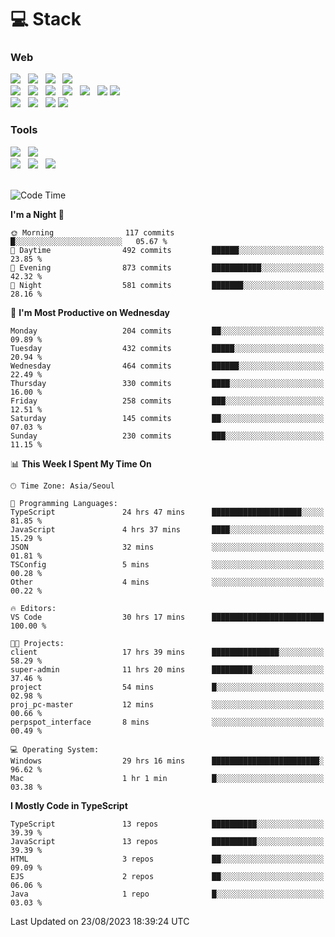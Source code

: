 <h1>💻 Stack</h1>
<div>
 <h3>Web</h3>
 <!-- badge : https://shields.io/ -->
 <!-- icon : https://simpleicons.org/?q=Get -->
 <img src="https://img.shields.io/badge/HTML5-e74c3c?style=flat-square&logo=HTML5&logoColor=white"/> &nbsp 
 <img src="https://img.shields.io/badge/CSS3-0A84FF?style=flat-square&logo=CSS3&logoColor=white"/> &nbsp 
 <img src="https://img.shields.io/badge/JavaScript-FFCD11?style=flat-square&logo=JavaScript&logoColor=white"/> &nbsp 
 <img src="https://img.shields.io/badge/TypeScript-3075C0?style=flat-square&logo=TypeScript&logoColor=white"/>
 <br/>
 <img src="https://img.shields.io/badge/Next-000000?style=flat-square&logo=nextdotjs&logoColor=white"/> &nbsp 
 <img src="https://img.shields.io/badge/React-00BCF6?style=flat-square&logo=React&logoColor=white"/> &nbsp 
 <img src="https://img.shields.io/badge/Redux-764ABC?style=flat-square&logo=Redux&logoColor=white"/> &nbsp
 <img src="https://img.shields.io/badge/Recoil-3578E5?style=flat-square&logo=recoil&logoColor=white"/> &nbsp
 <img src="https://img.shields.io/badge/React-Query-FF4154?style=flat-square&logo=reactquery&logoColor=white"/> &nbsp 
 <img src="https://img.shields.io/badge/styled%2Dcomponents-DB7093?style=flat-square&logo=styled%2Dcomponents&logoColor=white"/>
 <img src="https://img.shields.io/badge/CSS Modules-000000?style=flat-square&logo=CSS Modules&logoColor=white"/> &nbsp 
 <br/>
 <img src="https://img.shields.io/badge/Node-339933?style=flat-square&logo=Node.js&logoColor=white"/> &nbsp 
 <img src="https://img.shields.io/badge/Express-000000?style=flat-square&logo=Express&logoColor=white"/> &nbsp 
 <img src="https://img.shields.io/badge/MongoDB-47A248?style=flat-square&logo=MongoDB&logoColor=white"/>
 <img src="https://img.shields.io/badge/MariaDB-003545?style=flat-square&logo=mariadb&logoColor=white"/>
 
 <h3>Tools</h3>
 <img src="https://img.shields.io/badge/Visual Studio Code-007ACC?style=flat-square&logo=Visual Studio Code&logoColor=white"/> &nbsp 
 <img src="https://img.shields.io/badge/Postman-FF6C37?style=flat-square&logo=Postman&logoColor=white"/> &nbsp
 <br>
 <img src="https://img.shields.io/badge/Adobe Photoshop-31A8FF?style=flat-square&logo=Adobe Photoshop&logoColor=white"/> &nbsp 
 <img src="https://img.shields.io/badge/Adobe Illustrator-FF9A00?style=flat-square&logo=Adobe Illustrator&logoColor=white"/> &nbsp 
 <img src="https://img.shields.io/badge/Figma-F24E1E?style=flat-square&logo=Figma&logoColor=white"/> &nbsp
</div>

<br>

<!--START_SECTION:waka-->
![Code Time](http://img.shields.io/badge/Code%20Time-385%20hrs%2027%20mins-blue)

**I'm a Night 🦉** 

```text
🌞 Morning                117 commits         █░░░░░░░░░░░░░░░░░░░░░░░░   05.67 % 
🌆 Daytime                492 commits         ██████░░░░░░░░░░░░░░░░░░░   23.85 % 
🌃 Evening                873 commits         ███████████░░░░░░░░░░░░░░   42.32 % 
🌙 Night                  581 commits         ███████░░░░░░░░░░░░░░░░░░   28.16 % 
```
📅 **I'm Most Productive on Wednesday** 

```text
Monday                   204 commits         ██░░░░░░░░░░░░░░░░░░░░░░░   09.89 % 
Tuesday                  432 commits         █████░░░░░░░░░░░░░░░░░░░░   20.94 % 
Wednesday                464 commits         ██████░░░░░░░░░░░░░░░░░░░   22.49 % 
Thursday                 330 commits         ████░░░░░░░░░░░░░░░░░░░░░   16.00 % 
Friday                   258 commits         ███░░░░░░░░░░░░░░░░░░░░░░   12.51 % 
Saturday                 145 commits         ██░░░░░░░░░░░░░░░░░░░░░░░   07.03 % 
Sunday                   230 commits         ███░░░░░░░░░░░░░░░░░░░░░░   11.15 % 
```


📊 **This Week I Spent My Time On** 

```text
🕑︎ Time Zone: Asia/Seoul

💬 Programming Languages: 
TypeScript               24 hrs 47 mins      ████████████████████░░░░░   81.85 % 
JavaScript               4 hrs 37 mins       ████░░░░░░░░░░░░░░░░░░░░░   15.29 % 
JSON                     32 mins             ░░░░░░░░░░░░░░░░░░░░░░░░░   01.81 % 
TSConfig                 5 mins              ░░░░░░░░░░░░░░░░░░░░░░░░░   00.28 % 
Other                    4 mins              ░░░░░░░░░░░░░░░░░░░░░░░░░   00.22 % 

🔥 Editors: 
VS Code                  30 hrs 17 mins      █████████████████████████   100.00 % 

🐱‍💻 Projects: 
client                   17 hrs 39 mins      ███████████████░░░░░░░░░░   58.29 % 
super-admin              11 hrs 20 mins      █████████░░░░░░░░░░░░░░░░   37.46 % 
project                  54 mins             █░░░░░░░░░░░░░░░░░░░░░░░░   02.98 % 
proj_pc-master           12 mins             ░░░░░░░░░░░░░░░░░░░░░░░░░   00.66 % 
perpspot_interface       8 mins              ░░░░░░░░░░░░░░░░░░░░░░░░░   00.49 % 

💻 Operating System: 
Windows                  29 hrs 16 mins      ████████████████████████░   96.62 % 
Mac                      1 hr 1 min          █░░░░░░░░░░░░░░░░░░░░░░░░   03.38 % 
```

**I Mostly Code in TypeScript** 

```text
TypeScript               13 repos            ██████████░░░░░░░░░░░░░░░   39.39 % 
JavaScript               13 repos            ██████████░░░░░░░░░░░░░░░   39.39 % 
HTML                     3 repos             ██░░░░░░░░░░░░░░░░░░░░░░░   09.09 % 
EJS                      2 repos             ██░░░░░░░░░░░░░░░░░░░░░░░   06.06 % 
Java                     1 repo              █░░░░░░░░░░░░░░░░░░░░░░░░   03.03 % 
```




 Last Updated on 23/08/2023 18:39:24 UTC
<!--END_SECTION:waka-->
